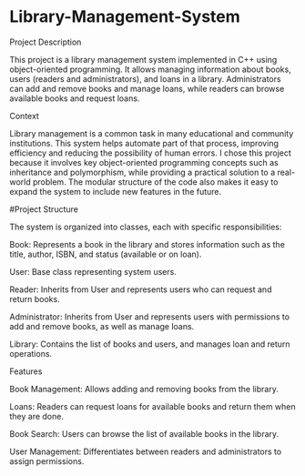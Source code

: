 # Library-Management-System
Project Description

This project is a library management system implemented in C++ using object-oriented programming. It allows managing information about books, users (readers and administrators), and loans in a library. Administrators can add and remove books and manage loans, while readers can browse available books and request loans.


Context

Library management is a common task in many educational and community institutions. This system helps automate part of that process, improving efficiency and reducing the possibility of human errors. I chose this project because it involves key object-oriented programming concepts such as inheritance and polymorphism, while providing a practical solution to a real-world problem. The modular structure of the code also makes it easy to expand the system to include new features in the future.


#Project Structure

The system is organized into classes, each with specific responsibilities:

Book: Represents a book in the library and stores information such as the title, author, ISBN, and status (available or on loan).

User: Base class representing system users.

Reader: Inherits from User and represents users who can request and return books.

Administrator: Inherits from User and represents users with permissions to add and remove books, as well as manage loans.

Library: Contains the list of books and users, and manages loan and return operations.


Features

Book Management: Allows adding and removing books from the library.

Loans: Readers can request loans for available books and return them when they are done.

Book Search: Users can browse the list of available books in the library.

User Management: Differentiates between readers and administrators to assign permissions.
